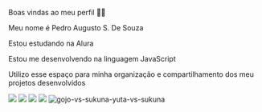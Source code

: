 Boas vindas ao meu perfil 💙💙

Meu nome é Pedro Augusto S. De Souza

Estou estudando na Alura

Estou me desenvolvendo na linguagem JavaScript

Utilizo esse espaço para minha organização e compartilhamento dos meu projetos desenvolvidos

![](https://media.tenor.com/X80LhsTgNTAAAAAM/sukuna-gojo.gif)
![](https://media.tenor.com/VgQGIDtP6ecAAAAM/jujutsu-kaisen-sukuna.gif)
![](https://media.tenor.com/rIzZOGDr1TIAAAAM/gojo-satoru-satoru-gojo.gif)
![](https://media.tenor.com/IQ9uCSTvj0EAAAAM/gojo-satoru-satoru-gojo.gif)
![gojo-vs-sukuna-yuta-vs-sukuna](https://github.com/user-attachments/assets/6218dab6-cb13-4a98-abac-e95b74b704f2)

